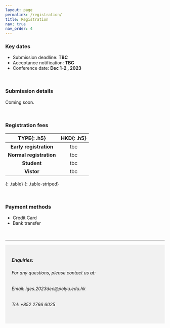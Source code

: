 ```yaml
---
layout: page
permalink: /registration/
title: Registration
nav: true
nav_order: 4
---
```


### Key dates

* Submission deadline: **TBC**
* Acceptance notification: **TBC**
* Conference date: **Dec 1-2 , 2023**
  
<br>

### Submission details
Coming soon.

<br>

### Registration fees

| **TYPE**{: .h5} | **HKD**{: .h5} |
| :-----: | :-----: |
| **Early registration**| tbc |
| **Normal registration**| tbc |
| **Student**| tbc |
| **Vistor**| tbc |
{: .table}
{: .table-striped}

<br>

### Payment methods
 * Credit Card
 * Bank transfer




<br>

----
<div style="background-color:rgba(0, 0, 0, 0.0470588);padding:40px 0; vertical-align: ; padding:20px 20px;">
<h5>Enquiries:</h5>
<h6>For any questions, please contact us at: </h6>
<h6>Email: iges.2023dec@polyu.edu.hk</h6>
<h6>Tel: +852 2766 6025</h6>
</div>
